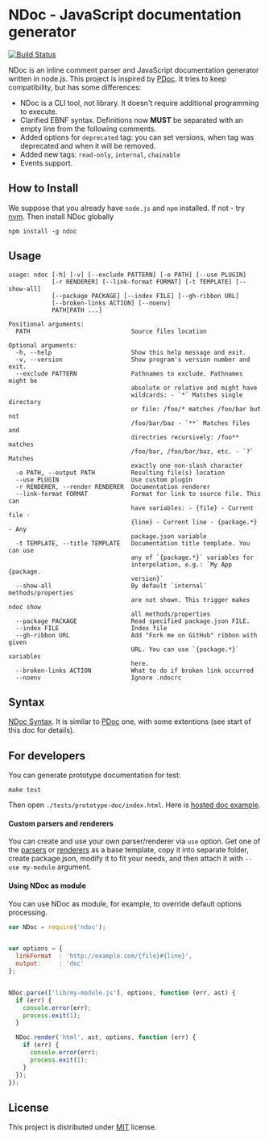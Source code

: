 # NDoc - JavaScript documentation generator
[![Build Status](https://secure.travis-ci.org/nodeca/ndoc.png)](http://travis-ci.org/nodeca/ndoc)

NDoc is an inline comment parser and JavaScript documentation generator written in node.js.
This project is inspired by [PDoc](http://pdoc.org/syntax.html). It tries to keep compatibility,
but has some differences:

- NDoc is a CLI tool, not library. It doesn't require additional programming to execute.
- Clarified EBNF syntax. Definitions now **MUST** be separated with an empty line from the following comments.
- Added options for `deprecated` tag: you can set versions, when tag was deprecated and
  when it will be removed.
- Added new tags: `read-only`, `internal`, `chainable`
- Events support.


## How to Install

We suppose that you already have `node.js` and `npm` installed.
If not - try [nvm](https://github.com/creationix/nvm). Then install NDoc globally

    npm install -g ndoc


## Usage

    usage: ndoc [-h] [-v] [--exclude PATTERN] [-o PATH] [--use PLUGIN]
                [-r RENDERER] [--link-format FORMAT] [-t TEMPLATE] [--show-all]
                [--package PACKAGE] [--index FILE] [--gh-ribbon URL]
                [--broken-links ACTION] [--noenv]
                PATH[PATH ...]

    Positional arguments:
      PATH                            Source files location

    Optional arguments:
      -h, --help                      Show this help message and exit.
      -v, --version                   Show program's version number and exit.
      --exclude PATTERN               Pathnames to exclude. Pathnames might be 
                                      absolute or relative and might have 
                                      wildcards: - `*` Matches single directory 
                                      or file: /foo/* matches /foo/bar but not 
                                      /foo/bar/baz - `**` Matches files and 
                                      directries recursively: /foo** matches 
                                      /foo/bar, /foo/bar/baz, etc. - `?` Matches 
                                      exactly one non-slash character
      -o PATH, --output PATH          Resulting file(s) location
      --use PLUGIN                    Use custom plugin
      -r RENDERER, --render RENDERER  Documentation renderer
      --link-format FORMAT            Format for link to source file. This can 
                                      have variables: - {file} - Current file - 
                                      {line} - Current line - {package.*} - Any 
                                      package.json variable
      -t TEMPLATE, --title TEMPLATE   Documentation title template. You can use 
                                      any of `{package.*}` variables for 
                                      interpolation, e.g.: `My App {package.
                                      version}`
      --show-all                      By default `internal` methods/properties 
                                      are not shown. This trigger makes ndoc show 
                                      all methods/properties
      --package PACKAGE               Read specified package.json FILE.
      --index FILE                    Index file
      --gh-ribbon URL                 Add "Fork me on GitHub" ribbon with given 
                                      URL. You can use `{package.*}` variables 
                                      here.
      --broken-links ACTION           What to do if broken link occurred
      --noenv                         Ignore .ndocrc


## Syntax

[NDoc Syntax](https://github.com/nodeca/ndoc/blob/master/syntax.md).
It is similar to [PDoc](https://github.com/tobie/pdoc) one, with some extentions (see start of this doc for details).


## For developers

You can generate prototype documentation for test:

    make test

Then open `./tests/prototype-doc/index.html`. Here is [hosted doc example](http://nodeca.github.com/ndoc/tests/prototype/).


#### Custom parsers and renderers

You can create and use your own parser/renderer via `use` option. Get one of the
[parsers][parsers] or [renderers][renderers] as a base template, copy it into
separate folder, create package.json, modify it to fit your needs, and then
attach it with `--use my-module` argument.

[parsers]: https://github.com/nodeca/ndoc/blob/master/lib/ndoc/plugins/parsers
[renderers]: https://github.com/nodeca/ndoc/blob/master/lib/ndoc/plugins/renderers


#### Using NDoc as module

You can use NDoc as module, for example, to override default options processing.

``` javascript
var NDoc = require('ndoc');


var options = {
  linkFormat  : 'http://example.com/{file}#{line}',
  output:     : 'doc'
};


NDoc.parse(['lib/my-module.js'], options, function (err, ast) {
  if (err) {
    console.error(err);
    process.exit(1);
  }

  NDoc.render('html', ast, options, function (err) {
    if (err) {
      console.error(err);
      process.exit(1);
    }
  });
});
```


## License

This project is distributed under [MIT](https://github.com/nodeca/ndoc/blob/master/LICENSE) license.
